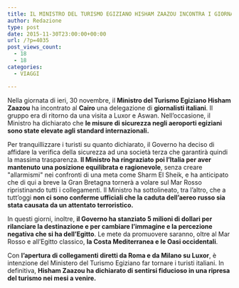 ```yaml
---
title: IL MINISTRO DEL TURISMO EGIZIANO HISHAM ZAAZOU INCONTRA I GIORNALISTI ITALIANI
author: Redazione
type: post
date: 2015-11-30T23:00:00+00:00
url: /?p=4035
post_views_count:
  - 18
  - 18
categories:
  - VIAGGI

---
```

Nella giornata di ieri, 30 novembre, il **Ministro del Turismo Egiziano Hisham Zaazou** ha incontrato al **Cairo** una delegazione di **giornalisti italiani**. Il gruppo era di ritorno da una visita a Luxor e Aswan. Nell&rsquo;occasione, il Ministro ha dichiarato che **le misure di sicurezza negli aeroporti egiziani sono state elevate agli standard internazionali.** 

Per tranquillizzare i turisti su quanto dichiarato, il Governo ha deciso di affidare la verifica della sicurezza ad una societ&agrave; terza che garantir&agrave; quindi la massima trasparenza. **Il Ministro ha ringraziato poi l&rsquo;Italia per aver mantenuto una posizione equilibrata e ragionevole**, senza creare "allarmismi" nei confronti di una meta come Sharm El Sheik, e ha anticipato che di qui a breve la Gran Bretagna torner&agrave; a volare sul Mar Rosso ripristinando tutti i collegamenti. Il Ministro ha sottolineato, tra l&rsquo;altro, che a tutt&rsquo;oggi **non ci sono conferme ufficiali che la caduta dell&rsquo;aereo russo sia stata causata da un attentato terroristico.** 

In questi giorni, inoltre, **il Governo ha stanziato 5 milioni di dollari per rilanciare la destinazione e per cambiare l&rsquo;immagine e la percezione negativa che si ha dell&rsquo;Egitto**. Le mete da promuovere saranno, oltre al Mar Rosso e all&rsquo;Egitto classico, **la Costa Mediterranea e le Oasi occidentali**.

Con **l&#8217;apertura di collegamenti diretti da Roma e da Milano su Luxor**, &egrave; intenzione del Ministero del Turismo Egiziano far tornare i turisti italiani. In definitiva, **Hisham Zaazou ha dichiarato di sentirsi fiducioso in una ripresa del turismo nei mesi a venire.**

<div>
  &nbsp;
</div>

<div>
  &nbsp;
</div>

<div>
  &nbsp;
</div>

<div>
  &nbsp;
</div>
